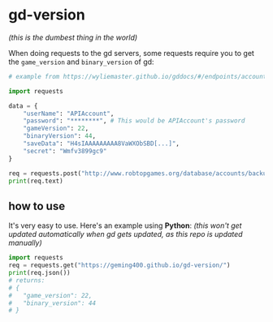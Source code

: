 # gd-version

*(this is the dumbest thing in the world)*

When doing requests to the gd servers, some requests require you to get the `game_version` and `binary_version` of gd:

```py
# example from https://wyliemaster.github.io/gddocs/#/endpoints/accounts/backupGJAccountNew

import requests

data = {
    "userName": "APIAccount",
    "password": "********", # This would be APIAccount's password
    "gameVersion": 22,
    "binaryVersion": 44,
    "saveData": "H4sIAAAAAAAAA8VaWXObSBD[...]",
    "secret": "Wmfv3899gc9"
}

req = requests.post("http://www.robtopgames.org/database/accounts/backupGJAccountNew.php", data=data)
print(req.text)
```

## how to use

It's very easy to use. Here's an example using **Python**: *(this won't get updated automatically when gd gets updated, as this repo is updated manually)*

```py
import requests
req = requests.get("https://geming400.github.io/gd-version/")
print(req.json())
# returns:
# {
#   "game_version": 22,
#   "binary_version": 44
# }
```
